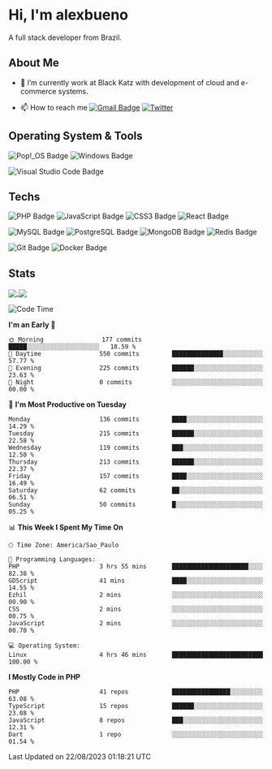 # Hi, I'm alexbueno

A full stack developer from Brazil.

## About Me

- 🌱 I’m currently work at Black Katz with development of cloud and e-commerce systems.

- 📫 How to reach me [![Gmail Badge](https://img.shields.io/badge/-gmail-c14438?style=for-the-badge&logo=Gmail&logoColor=ffffff)](mailto:alexsandrofbueno@gmail.com) [![Twitter](https://img.shields.io/badge/twitter-1DA1F2.svg?style=for-the-badge&logo=twitter&logoColor=ffffff)](https://twitter.com/Alex_Bueno_7)

## Operating System & Tools

![Pop!_OS Badge](https://img.shields.io/badge/Pop!__OS-48B9C7?logo=popos&logoColor=fff&style=flat)
![Windows Badge](https://img.shields.io/badge/Windows-0078D6?logo=windows&logoColor=fff&style=flat)

![Visual Studio Code Badge](https://img.shields.io/badge/Visual%20Studio%20Code-007ACC?logo=visualstudiocode&logoColor=fff&style=flat)

## Techs

![PHP Badge](https://img.shields.io/badge/PHP-777BB4?logo=php&logoColor=fff&style=flat)
![JavaScript Badge](https://img.shields.io/badge/JavaScript-F7DF1E?logo=javascript&logoColor=000&style=flat)
![CSS3 Badge](https://img.shields.io/badge/CSS3-1572B6?logo=css3&logoColor=fff&style=flat)
![React Badge](https://img.shields.io/badge/React-61DAFB?logo=react&logoColor=000&style=flat)

![MySQL Badge](https://img.shields.io/badge/MySQL-4479A1?logo=mysql&logoColor=fff&style=flat)
![PostgreSQL Badge](https://img.shields.io/badge/PostgreSQL-4169E1?logo=postgresql&logoColor=fff&style=flat)
![MongoDB Badge](https://img.shields.io/badge/MongoDB-47A248?logo=mongodb&logoColor=fff&style=flat)
![Redis Badge](https://img.shields.io/badge/Redis-DC382D?logo=redis&logoColor=fff&style=flat)

![Git Badge](https://img.shields.io/badge/Git-F05032?logo=git&logoColor=fff&style=flat)
![Docker Badge](https://img.shields.io/badge/Docker-2496ED?logo=docker&logoColor=fff&style=flat)


## Stats

<a href="https://github.com/anuraghazra/github-readme-stats">
  <img align="center" src="https://github-readme-stats.vercel.app/api?username=alexbueno7&hide=contribs,prs&show_icons=true&theme=radical" />
</a>
<a href="https://github.com/anuraghazra/convoychat">
  <img align="center" src="https://github-readme-stats.vercel.app/api/top-langs/?username=alexbueno7" />
</a>

<!--START_SECTION:waka-->
![Code Time](http://img.shields.io/badge/Code%20Time-788%20hrs%207%20mins-blue)

**I'm an Early 🐤** 

```text
🌞 Morning                177 commits         █████░░░░░░░░░░░░░░░░░░░░   18.59 % 
🌆 Daytime                550 commits         ██████████████░░░░░░░░░░░   57.77 % 
🌃 Evening                225 commits         ██████░░░░░░░░░░░░░░░░░░░   23.63 % 
🌙 Night                  0 commits           ░░░░░░░░░░░░░░░░░░░░░░░░░   00.00 % 
```
📅 **I'm Most Productive on Tuesday** 

```text
Monday                   136 commits         ████░░░░░░░░░░░░░░░░░░░░░   14.29 % 
Tuesday                  215 commits         ██████░░░░░░░░░░░░░░░░░░░   22.58 % 
Wednesday                119 commits         ███░░░░░░░░░░░░░░░░░░░░░░   12.50 % 
Thursday                 213 commits         ██████░░░░░░░░░░░░░░░░░░░   22.37 % 
Friday                   157 commits         ████░░░░░░░░░░░░░░░░░░░░░   16.49 % 
Saturday                 62 commits          ██░░░░░░░░░░░░░░░░░░░░░░░   06.51 % 
Sunday                   50 commits          █░░░░░░░░░░░░░░░░░░░░░░░░   05.25 % 
```


📊 **This Week I Spent My Time On** 

```text
🕑︎ Time Zone: America/Sao_Paulo

💬 Programming Languages: 
PHP                      3 hrs 55 mins       █████████████████████░░░░   82.38 % 
GDScript                 41 mins             ████░░░░░░░░░░░░░░░░░░░░░   14.55 % 
Ezhil                    2 mins              ░░░░░░░░░░░░░░░░░░░░░░░░░   00.90 % 
CSS                      2 mins              ░░░░░░░░░░░░░░░░░░░░░░░░░   00.75 % 
JavaScript               2 mins              ░░░░░░░░░░░░░░░░░░░░░░░░░   00.70 % 

💻 Operating System: 
Linux                    4 hrs 46 mins       █████████████████████████   100.00 % 
```

**I Mostly Code in PHP** 

```text
PHP                      41 repos            ████████████████░░░░░░░░░   63.08 % 
TypeScript               15 repos            ██████░░░░░░░░░░░░░░░░░░░   23.08 % 
JavaScript               8 repos             ███░░░░░░░░░░░░░░░░░░░░░░   12.31 % 
Dart                     1 repo              ░░░░░░░░░░░░░░░░░░░░░░░░░   01.54 % 
```




 Last Updated on 22/08/2023 01:18:21 UTC
<!--END_SECTION:waka-->
